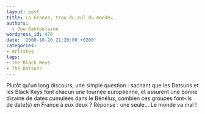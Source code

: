 ```yaml
---
layout: post
title: La France, trou du cul du monde…
authors:
  - Joe Gantdelaine
wordpress_id: 476
date: '2008-10-20 21:20:00 +0200'
categories:
- Artistes
tags:
- The Black Keys
- The Datsuns
---
```

Plutôt qu'un long discours, une simple question : sachant que les Datsuns et les Black Keys font chacun une tournée européenne, et assurent une bonne dizaine de dates cumulées dans le Bénélux, combien ces groupes font-ils de date(s) en France à eux deux ? Réponse : une seule… Le monde va mal !
